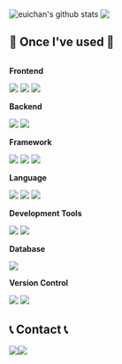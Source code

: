 <div aling="center>

 <a href="https://github.com/euichan0927/github-readme-stats"><img align="center" src="https://github-readme-stats.vercel.app/api?username=euichan0927&hide=stars&theme=tokyonight&hide_border=true&count_private=true" alt="euichan's github stats" /></a> 
 <a href="https://github.com/euichan0927/github-readme-stats"><img align="center" src="https://github-readme-stats.vercel.app/api/top-langs/?username=euichan0927&layout=compact&theme=tokyonight&hide_border=true" /></a> 
  


## 🔨 Once I've used 🔨
   <div style="display:flex; flex-direction:column; align-items:flex-start;">
   <p><strong>Frontend</strong></p>
   <div>
     <img src="https://img.shields.io/badge/Html-E34F26?style=flat&logo=Html5&logoColor=white"/>
     <img src="https://img.shields.io/badge/CSS3-1572B6?style=flat&logo=CSS3&logoColor=white"/>
     <img src="https://img.shields.io/badge/JavaScript-F7DF1E?style=flat&logo=JavaScript&logoColor=white"/>
   </div>

   <p><strong>Backend</strong></p>
   <div>
     <img src="https://img.shields.io/badge/Java-007396?style=for-the-badge&logo=Java&logoColor=white"> 
     <img src="https://img.shields.io/badge/Python-3776AB?style=flat&logo=Python&logoColor=white"/>
   </div>
     
   <p><strong>Framework</strong></p>
   <div>
     <img src="https://img.shields.io/badge/Spring-6DB33F?style=flat&logo=Spring&logoColor=white"/>
     <img src="https://img.shields.io/badge/Springboot-6DB33F?style=flat&logo=Springboot&logoColor=white"/>
     <img src="https://img.shields.io/badge/Django-092E20?style=flat&logo=Django&logoColor=white"/>
   </div>
    
  <p><strong>Language</strong></p>
  <div>
     <img src="https://img.shields.io/badge/C-A8B9CC?style=flat&logo=C&logoColor=white"/>
     <img src="https://img.shields.io/badge/C++-00599C?style=flat&logo=C++&logoColor=white"/>
     <img src="https://img.shields.io/badge/Python-3776AB?style=flat&logo=Python&logoColor=white"/>
  </div>

  <p><strong>Development Tools</strong></p>
  <div>
     <img src="https://img.shields.io/badge/intellijidea-000000?style=flat&logo=intellijidea&logoColor=white"/>
     <img src="https://img.shields.io/badge/vscode-007ACC?style=flat&logo=vscode&logoColor=white"/>
  </div>

  <p><strong>Database</strong></p>
  <div>
     <img src="https://img.shields.io/badge/MySQL-4479A1?style=flat&logo=MySQL&logoColor=white"/>
  </div>
  
  <p><strong>Version Control</strong></p>
  <div>
     <img src="https://img.shields.io/badge/Git-F05032?style=flat&logo=Git&logoColor=white"/>
     <img src="https://img.shields.io/badge/GitHub-181717?style=flat&logo=GitHub&logoColor=white"/>
  </div>

</div>



## 📞 Contact 📞
<div style="display:flex; flex-direction:row;">
    <a href="mailto:yuichan99@naver.com">
        <img src="https://img.shields.io/badge/Naver-03C75A?style=for-the-badge&logo=Naver&logoColor=white"> 
    </a>
    <a href="https://www.instagram.com/eulchann/">
        <img src="https://img.shields.io/badge/Instagram-E4405F?style=for-the-badge&logo=Instagram&logoColor=white"> 
    </a>
</div><br>

